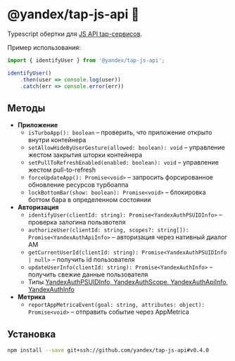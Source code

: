 # @yandex/tap-js-api 🚀

Typescript обертки для [JS API tap-сервисов](https://yandex.ru/dev/turboapps/doc/api/about-docpage/).

Пример использования:
```typescript jsx
import { identifyUser } from '@yandex/tap-js-api';

identifyUser()
    .then(user => console.log(user))
    .catch(err => console.error(err))
```


## Методы

- **Приложение**
    - `isTurboApp(): boolean` – проверить, что приложение открыто внутри контейнера
    - `setAllowHideByUserGesture(allowed: boolean): void` – управление жестом закрытия шторки контейнера
    - `setPullToRefreshEnabled(enabled: boolean): void` – управление жестом pull-to-refresh
    - `forceUpdateApp(): Promise<void>` – запросить форсированное обновление ресурсов турбоаппа
    - `lockBottomBar(show: boolean): Promise<void>` – блокировка боттом бара в определенном состоянии
- **Авторизация**
    - `identifyUser(clientId: string): Promise<YandexAuthPSUIDInfo>` – проверка залогина пользвотеля
    - `authorizeUser(clientId: string, scopes?: string[]): Promise<YandexAuthApiInfo>` – авторизация через нативный диалог AM
    - `getCurrentUserId(clientId: string): Promise<YandexAuthPSUIDInfo | null>` – получить id пользователя
    - `updateUserInfo(clientId: string): Promise<YandexAuthInfo>` – получить свежие данные пользователя
    - Типы [YandexAuthPSUIDInfo, YandexAuthScope, YandexAuthApiInfo, YandexAuthInfo](src/yandex/app/auth.ts)
- **Метрика**
    - `reportAppMetricaEvent(goal: string, attributes: object): Promise<void>` – отправить событие через AppMetrica


## Установка

```bash
npm install --save git+ssh://github.com/yandex/tap-js-api#v0.4.0
```
